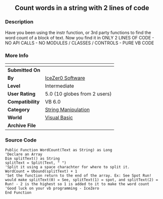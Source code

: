 ﻿<div align="center">

## Count words in a string with 2 lines of code


</div>

### Description

Have you been using the instr function, or 3rd party functions to find the word count of a block of text. Now you find it in ONLY 2 LINES OF CODE - NO API CALLS - NO MODULES / CLASSES / CONTROLS - PURE VB CODE
 
### More Info
 


<span>             |<span>
---                |---
**Submitted On**   |
**By**             |[IceZer0 Software](https://github.com/Planet-Source-Code/PSCIndex/blob/master/ByAuthor/icezer0-software.md)
**Level**          |Intermediate
**User Rating**    |5.0 (10 globes from 2 users)
**Compatibility**  |VB 6\.0
**Category**       |[String Manipulation](https://github.com/Planet-Source-Code/PSCIndex/blob/master/ByCategory/string-manipulation__1-5.md)
**World**          |[Visual Basic](https://github.com/Planet-Source-Code/PSCIndex/blob/master/ByWorld/visual-basic.md)
**Archive File**   |[](https://github.com/Planet-Source-Code/icezer0-software-count-words-in-a-string-with-2-lines-of-code__1-40947/archive/master.zip)





### Source Code

```
Public Function WordCount(Text as String) as Long
'Declare an Array
Dim splitText() as String
splitText = Split(Text, " ")
'Split it using a space charachter for where to split it.
WordCount = Ubound(splitText) + 1
'Set the function return to the end of the array. Ex: See Spot Run! would make splitText(0) = See, splitText(1) = spot, and splitText(2) = Run! - 2 is the highest so 1 is added to it to make the word count
'Good luck on your vb programming - IceZero
End Function
```

